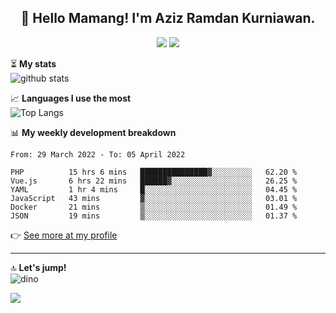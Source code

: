 <h2 align="center">👋 Hello Mamang! I'm Aziz Ramdan Kurniawan.</h2>  
<p align="center">
  <img src="https://komarev.com/ghpvc/?username=azizramdan">
  <img src="https://wakatime.com/badge/user/90056fa0-4c31-4eca-954e-2a3ac05896f9.svg">
</p>
    
⏳ **My stats**  
![github stats](https://github-readme-stats.vercel.app/api?username=azizramdan&show_icons=true&count_private=true&title_color=000&hide_border=true&hide_title=true)  

📈 **Languages I use the most**  
![Top Langs](https://github-readme-stats.vercel.app/api/top-langs/?username=azizramdan&layout=compact&langs_count=6&hide=tsql&hide_border=true&hide_title=true&exclude_repo=Futsal-Go,Futsal-Go-Admin,Sistem-Informasi-Sensus-Harian-Rawat-Inap)  

📊 **My weekly development breakdown**
<!--START_SECTION:waka-->

```text
From: 29 March 2022 - To: 05 April 2022

PHP          15 hrs 6 mins   ███████████████▓░░░░░░░░░   62.20 %
Vue.js       6 hrs 22 mins   ██████▓░░░░░░░░░░░░░░░░░░   26.25 %
YAML         1 hr 4 mins     █░░░░░░░░░░░░░░░░░░░░░░░░   04.45 %
JavaScript   43 mins         ▓░░░░░░░░░░░░░░░░░░░░░░░░   03.01 %
Docker       21 mins         ▒░░░░░░░░░░░░░░░░░░░░░░░░   01.49 %
JSON         19 mins         ▒░░░░░░░░░░░░░░░░░░░░░░░░   01.37 %
```

<!--END_SECTION:waka-->
👉 [See more at my profile](https://wakatime.com/@azizramdan)
***
🔝 **Let's jump!**  
![dino](https://raw.githubusercontent.com/azizramdan/azizramdan/master/dino.gif)  

![](https://hit.yhype.me/github/profile?user_id=27954794)
